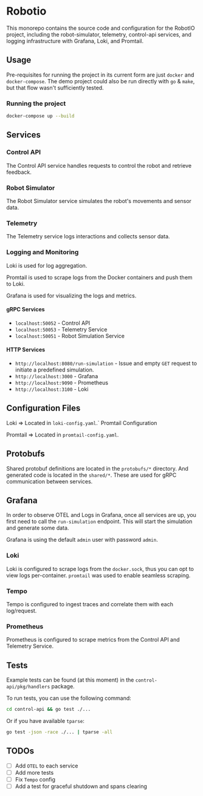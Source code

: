 # Robotio

This monorepo contains the source code and configuration for the RobotIO project, including the robot-simulator,
telemetry, control-api services, and logging infrastructure with Grafana, Loki, and Promtail.

## Usage

Pre-requisites for running the project in its current form are just `docker` and `docker-compose`.
The demo project could also be run directly with `go` & `make`, but that flow wasn't sufficiently tested.

### Running the project

```bash
docker-compose up --build
```

## Services

### Control API

The Control API service handles requests to control the robot and retrieve feedback.

### Robot Simulator

The Robot Simulator service simulates the robot's movements and sensor data.

### Telemetry

The Telemetry service logs interactions and collects sensor data.

### Logging and Monitoring

Loki is used for log aggregation.

Promtail is used to scrape logs from the Docker containers and push them to Loki.

Grafana is used for visualizing the logs and metrics.

#### gRPC Services

- `localhost:50052` - Control API
- `localhost:50053` - Telemetry Service
- `localhost:50051` - Robot Simulation Service

#### HTTP Services

- `http://localhost:8080/run-simulation` - Issue and empty `GET` request to initiate a predefined simulation.
- `http://localhost:3000` - Grafana
- `http://localhost:9090` - Prometheus
- `http://localhost:3100` - Loki

## Configuration Files

Loki => Located in `loki-config.yaml`.`
Promtail Configuration

Promtail => Located in `promtail-config.yaml`.

## Protobufs

Shared protobuf definitions are located in the `protobufs/*` directory. And generated code is located in the `shared/*`.
These are used for gRPC communication between services.

## Grafana

In order to observe OTEL and Logs in Grafana, once all services are up, you first need to call the `run-simulation`
endpoint. This will start the simulation and generate some data.

Grafana is using the default `admin` user with password `admin`.

### Loki

Loki is configured to scrape logs from the `docker.sock`, thus you can opt to view logs per-container.
`promtail` was used to enable seamless scraping.

### Tempo

Tempo is configured to ingest traces and correlate them with each log/request.

### Prometheus

Prometheus is configured to scrape metrics from the Control API and Telemetry Service.

## Tests

Example tests can be found (at this moment) in the `control-api/pkg/handlers` package.

To run tests, you can use the following command:

```bash
cd control-api && go test ./...
```

Or if you have available `tparse`:

```bash
go test -json -race ./... | tparse -all
```

## TODOs

- [ ] Add `OTEL` to each service
- [ ] Add more tests
- [ ] Fix `Tempo` config
- [ ] Add a test for graceful shutdown and spans clearing
